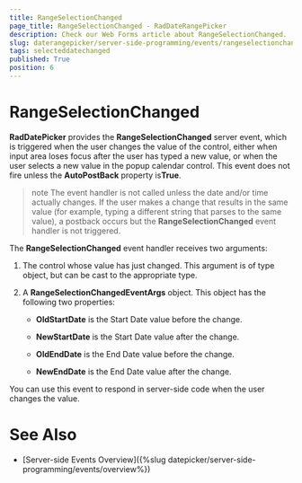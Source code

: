 ```yaml
---
title: RangeSelectionChanged
page_title: RangeSelectionChanged - RadDateRangePicker
description: Check our Web Forms article about RangeSelectionChanged.
slug: daterangepicker/server-side-programming/events/rangeselectionchanged
tags: selecteddatechanged
published: True
position: 6
---
```


# RangeSelectionChanged

**RadDatePicker** provides the **RangeSelectionChanged** server event, which is triggered when the user changes the value of the control, either when input area loses focus after the user has typed a new value, or when the user selects a new value in the popup calendar control. This event does not fire unless the **AutoPostBack** property is**True**.

>note 
The event handler is not called unless the date and/or time actually changes. If the user makes a change that results in the same value (for example, typing a different string that parses to the same value), a postback occurs but the **RangeSelectionChanged** event handler is not triggered.
>


The **RangeSelectionChanged** event handler receives two arguments:

1. The control whose value has just changed. This argument is of type object, but can be cast to the appropriate type.

2. A **RangeSelectionChangedEventArgs** object. This object has the following two properties:

	* **OldStartDate** is the Start Date value before the change.

	* **NewStartDate** is the Start Date value after the change.
    
    * **OldEndDate** is the End Date value before the change.

	* **NewEndDate** is the End Date value after the change.

You can use this event to respond in server-side code when the user changes the value.

# See Also

 * [Server-side Events Overview]({%slug datepicker/server-side-programming/events/overview%})

 
